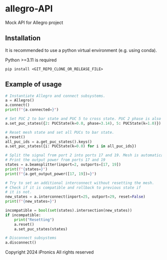 # allegro-API

Mock API for Allegro project 


## Installation

It is recommended to use a python virtual environment (e.g. using conda).

Python >=3.11 is required

```
pip install <GIT_REPO_CLONE_OR_RELEASE_FILE>
```

## Example of usage

```python
# Instantiate Allegro and connect subsystems.
a = Allegro()
a.connect()
print(f"{a.connected=}")

# Set PUC 2 to bar state and PUC 5 to cross state. PUC 2 phase is also set to pi.
a.set_puc_states({2: PUCState(k=0.0, phase=3.14), 5: PUCState(k=1.0)})

# Reset mesh state and set all PUCs to bar state.
a.reset()
all_puc_ids = a.get_puc_states().keys()
a.set_puc_states({i: PUCState(k=0.0) for i in all_puc_ids})

# Split the signal from port 2 into ports 17 and 19. Mesh is automatically reset.
# Print the output power from ports 17 and 19
states = a.beamsplitter(inport=2, outports=[17, 19])
print(f"{states=}")
print(f"{a.get_output_power([17, 19])=}")

# Try to set an additional interconnect without resetting the mesh.
# Check if it is compatible and rollback to previous state if
# it is not.
new_states = a.interconnect(inport=25, outport=29, reset=False)
print(f"{new_states=}")

incompatible = bool(set(states).intersection(new_states))
if incompatible:
    print("Resetting")
    a.reset()
    a.set_puc_states(states)

# Disconnect subsystems
a.disconnect()
```

Copyright 2024 iPronics All rights reserved

